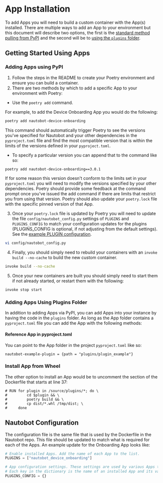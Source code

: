 # App Installation

To add Apps you will need to build a custom container with the App(s) installed.  There are multiple ways to add an App to your environment but this document will describe two options, the first is the [standard method pulling from PyPI](#adding-apps-using-pypi) and the second will be to [using the `plugins` folder](#adding-apps-using-plugins-folder).

## Getting Started Using Apps

### Adding Apps using PyPI

1. Follow the steps in the README to create your Poetry environment and ensure you can build a container.
2. There are two methods by which to add a specific App to your environment with Poetry:

- Use the `poetry add` command.

For example, to add the Device Onboarding App you would do the following:

```bash
poetry add nautobot-device-onboarding
```

This command should automatically trigger Poetry to see the versions you've specified for Nautobot and your other dependencies in the `pyproject.toml` file and find the most compatible version that is within the limits of the versions defined in your `pyproject.toml`.

- To specify a particular version you can append that to the command like so:

```bash
poetry add nautobot-device-onboarding==3.0.1
```

If for some reason this version doesn't conform to the limits set in your `pyproject.toml` you will need to modify the versions specified by your other dependencies. Poetry should provide some feedback at the command prompt once you've issued the add command if there are limits that restrict you from using that version. Poetry should also update your `poetry.lock` file with the specific pinned version of that App.

3. Once your `poetry.lock` file is updated by Poetry you will need to update the file `config/nautobot_config.py` settings of `PLUGINS` and `PLUGINS_CONFIG` to match your configuration updates for the plugins (PLUGINS_CONFIG is optional, if not adjusting from the default settings). See the [example PLUGIN configuration](#nautobot-configuration).

```bash
vi config/nautobot_config.py
```

4. Finally, you should simply need to rebuild your containers with an `invoke build --no-cache` to build the new custom container.

```bash
invoke build --no-cache
```

5. Once your new containers are built you should simply need to start them if not already started, or restart them with the following:

```bash
invoke stop start
```

### Adding Apps Using Plugins Folder

In addition to adding Apps via PyPI, you can add Apps into your instance by having the code in the `plugins` folder. As long as the App folder contains a `pyproject.toml` file you can add the App with the following methods:

#### Reference App in pyproject.toml

You can point to the App folder in the project `pyproject.toml` like so:

`nautobot-example-plugin = {path = "plugins/plugin_example"}`

### Install App from Wheel

The other option to install an App would be to uncomment the section of the Dockerfile that starts at line 37:

```text
# RUN for plugin in /source/plugins/*; do \
#         cd $plugin && \
#         poetry build && \
#         cp dist/*.whl /tmp/dist; \
#     done
```

## Nautobot Configuration

The configuration file is the same file that is used by the Dockerfile in the Nautobot repo. This file should be updated to match what is required for each of the Apps. An example update for the Onboarding App looks like:

```python
# Enable installed Apps. Add the name of each App to the list.
PLUGINS = ["nautobot_device_onboarding"]

# App configuration settings. These settings are used by various Apps that the user may have installed.
# Each key in the dictionary is the name of an installed App and its value is a dictionary of settings.
PLUGINS_CONFIG = {}
```
